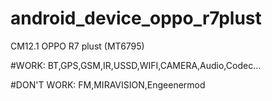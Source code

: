 # android_device_oppo_r7plust

CM12.1 OPPO R7 plust (MT6795)

#WORK:
BT,GPS,GSM,IR,USSD,WIFI,CAMERA,Audio,Codec...

#DON'T WORK:
FM,MIRAVISION,Engeenermod



